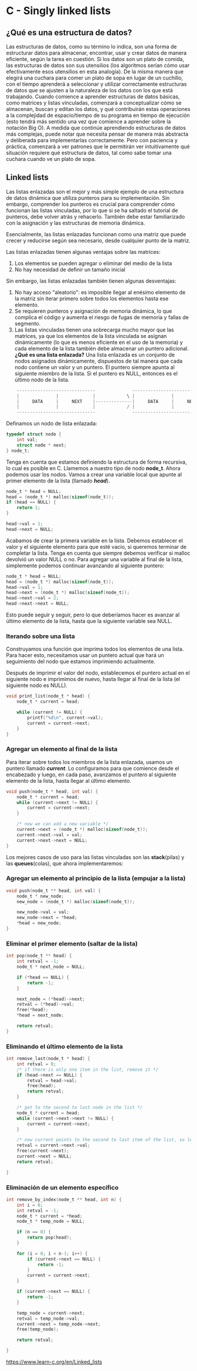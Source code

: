 # C - Singly linked lists
## ¿Qué es una estructura de datos?
Las estructuras de datos, como su término lo indica, son una forma de estructurar datos para almacenar, encontrar, usar y crear datos de manera eficiente, según la tarea en cuestión. Si los datos son un plato de comida, las estructuras de datos son sus utensilios (los algoritmos serían cómo usar efectivamente esos utensilios en esta analogía). De la misma manera que elegirá una cuchara para comer un plato de sopa en lugar de un cuchillo, con el tiempo aprenderá a seleccionar y utilizar correctamente estructuras de datos que se ajusten a la naturaleza de los datos con los que está trabajando. Cuando comience a aprender estructuras de datos básicas, como matrices y listas vinculadas, comenzará a conceptualizar cómo se almacenan, buscan y editan los datos, y qué contribuirán estas operaciones a la complejidad de espacio/tiempo de su programa en tiempo de ejecución (esto tendrá más sentido una vez que comience a aprender sobre la notación Big O). A medida que continúe aprendiendo estructuras de datos más complejas, puede notar que necesita pensar de manera más abstracta y deliberada para implementarlas correctamente. Pero con paciencia y práctica, comenzará a ver patrones que le permitirán ver intuitivamente qué situación requiere qué estructura de datos, tal como sabe tomar una cuchara cuando ve un plato de sopa.

## Linked lists
Las listas enlazadas son el mejor y más simple ejemplo de una estructura de datos dinámica que utiliza punteros para su implementación. Sin embargo, comprender los punteros es crucial para comprender cómo funcionan las listas vinculadas, por lo que si se ha saltado el tutorial de punteros, debe volver atrás y rehacerlo. También debe estar familiarizado con la asignación y las estructuras de memoria dinámica.

Esencialmente, las listas enlazadas funcionan como una matriz que puede crecer y reducirse según sea necesario, desde cualquier punto de la matriz.

Las listas enlazadas tienen algunas ventajas sobre las matrices:

 1. Los elementos se pueden agregar o eliminar del medio de la lista 
 2. No hay necesidad de definir un tamaño inicial

Sin embargo, las listas enlazadas también tienen algunas desventajas:
1. No hay acceso "aleatorio": es imposible llegar al enésimo elemento de la matriz sin iterar primero sobre todos los elementos hasta ese elemento.
2. Se requieren punteros y asignación de memoria dinámica, lo que complica el código y aumenta el riesgo de fugas de memoria y fallas de segmento.
3. Las listas vinculadas tienen una sobrecarga mucho mayor que las matrices, ya que los elementos de la lista vinculada se asignan dinámicamente (lo que es menos eficiente en el uso de la memoria) y cada elemento de la lista también debe almacenar un puntero adicional.
**¿Qué es una lista enlazada?**
Una lista enlazada es un conjunto de nodos asignados dinámicamente, dispuestos de tal manera que cada nodo contiene un valor y un puntero. El puntero siempre apunta al siguiente miembro de la lista. Si el puntero es NULL, entonces es el último nodo de la lista.
```c
    ------------------------------              ------------------------------
    |              |             |            \ |              |             |
    |     DATA     |     NEXT    |--------------|     DATA     |     NEXT    |
    |              |             |            / |              |             |
    ------------------------------              ------------------------------
```
Definamos un nodo de lista enlazada:
```c
typedef struct node {
    int val;
    struct node * next;
} node_t;
```
Tenga en cuenta que estamos definiendo la estructura de forma recursiva, lo cual es posible en C. Llamemos a nuestro tipo de nodo **node_t**.
Ahora podemos usar los nodos. Vamos a crear una variable local que apunte al primer elemento de la lista (llamado ***head***).
```c
node_t * head = NULL;
head = (node_t *) malloc(sizeof(node_t));
if (head == NULL) {
    return 1;
}

head->val = 1;
head->next = NULL;
```
Acabamos de crear la primera variable en la lista. Debemos establecer el valor y el siguiente elemento para que esté vacío, si queremos terminar de completar la lista. Tenga en cuenta que siempre debemos verificar si malloc devolvió un valor NULL o no.
Para agregar una variable al final de la lista, simplemente podemos continuar avanzando al siguiente puntero:
```c
node_t * head = NULL;
head = (node_t *) malloc(sizeof(node_t));
head->val = 1;
head->next = (node_t *) malloc(sizeof(node_t));
head->next->val = 2;
head->next->next = NULL;
```
Esto puede seguir y seguir, pero lo que deberíamos hacer es avanzar al último elemento de la lista, hasta que la siguiente variable sea NULL.
### Iterando sobre una lista
Construyamos una función que imprima todos los elementos de una lista. Para hacer esto, necesitamos usar un puntero actual que hará un seguimiento del nodo que estamos imprimiendo actualmente.

Después de imprimir el valor del nodo, establecemos el puntero actual en el siguiente nodo e imprimimos de nuevo, hasta llegar al final de la lista (el siguiente nodo es NULL).
```c
void print_list(node_t * head) {
    node_t * current = head;

    while (current != NULL) {
        printf("%d\n", current->val);
        current = current->next;
    }
}
```
### Agregar un elemento al final de la lista
Para iterar sobre todos los miembros de la lista enlazada, usamos un puntero llamado ***current***. Lo configuramos para que comience desde el encabezado y luego, en cada paso, avanzamos el puntero al siguiente elemento de la lista, hasta llegar al último elemento.
```c
void push(node_t * head, int val) {
    node_t * current = head;
    while (current->next != NULL) {
        current = current->next;
    }

    /* now we can add a new variable */
    current->next = (node_t *) malloc(sizeof(node_t));
    current->next->val = val;
    current->next->next = NULL;
}
```
Los mejores casos de uso para las listas vinculadas son las **stack**(pilas) y las **queues**(colas), que ahora implementaremos:
### Agregar un elemento al principio de la lista (empujar a la lista)
```c
void push(node_t ** head, int val) {
    node_t * new_node;
    new_node = (node_t *) malloc(sizeof(node_t));

    new_node->val = val;
    new_node->next = *head;
    *head = new_node;
}
```
### Eliminar el primer elemento (saltar de la lista)
```c
int pop(node_t ** head) {
    int retval = -1;
    node_t * next_node = NULL;

    if (*head == NULL) {
        return -1;
    }

    next_node = (*head)->next;
    retval = (*head)->val;
    free(*head);
    *head = next_node;

    return retval;
}
```
### Eliminando el último elemento de la lista
```c
int remove_last(node_t * head) {
    int retval = 0;
    /* if there is only one item in the list, remove it */
    if (head->next == NULL) {
        retval = head->val;
        free(head);
        return retval;
    }

    /* get to the second to last node in the list */
    node_t * current = head;
    while (current->next->next != NULL) {
        current = current->next;
    }

    /* now current points to the second to last item of the list, so let's remove current->next */
    retval = current->next->val;
    free(current->next);
    current->next = NULL;
    return retval;

}
```
### Eliminación de un elemento específico
```c
int remove_by_index(node_t ** head, int n) {
    int i = 0;
    int retval = -1;
    node_t * current = *head;
    node_t * temp_node = NULL;

    if (n == 0) {
        return pop(head);
    }

    for (i = 0; i < n-1; i++) {
        if (current->next == NULL) {
            return -1;
        }
        current = current->next;
    }

    if (current->next == NULL) {
        return -1;
    }

    temp_node = current->next;
    retval = temp_node->val;
    current->next = temp_node->next;
    free(temp_node);

    return retval;

}
```
https://www.learn-c.org/en/Linked_lists